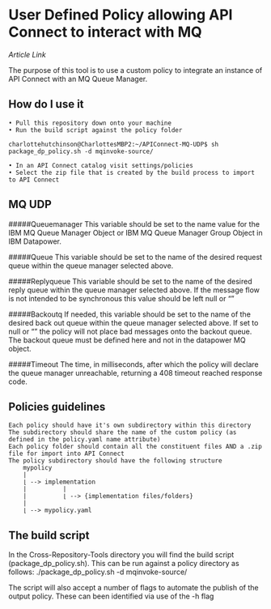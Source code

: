 # User Defined Policy allowing API Connect to interact with MQ

*Article Link*

The purpose of this tool is to use a custom policy to integrate an instance of API Connect with an MQ Queue Manager.

## How do I use it 

    • Pull this repository down onto your machine
    • Run the build script against the policy folder
    
    charlottehutchinson@CharlottesMBP2:~/APIConnect-MQ-UDP$ sh package_dp_policy.sh -d mqinvoke-source/
    
    • In an API Connect catalog visit settings/policies
    • Select the zip file that is created by the build process to import to API Connect 


## MQ UDP
#####Queuemanager 
This variable should be set to the name value for the IBM MQ Queue Manager Object or IBM MQ Queue Manager Group Object in IBM Datapower. 

#####Queue
This variable should be set to the name of the desired request queue within the queue manager selected above.

#####Replyqueue
This variable should be set to the name of the desired reply queue within the queue manager selected above. If the message flow is not intended to be synchronous this value should be left null or “”

#####Backoutq
If needed, this variable should be set to the name of the desired back out queue within the queue manager selected above. If set to null or “” the policy will not place bad messages onto the backout queue. The backout queue must be defined here and not in the datapower MQ object. 

#####Timeout
The time, in milliseconds, after which the policy will declare the queue manager unreachable, returning a 408 timeout reached response code.

## Policies guidelines

    Each policy should have it's own subdirectory within this directory
    The subdirectory should share the name of the custom policy (as defined in the policy.yaml name attribute)
    Each policy folder should contain all the constituent files AND a .zip file for import into API Connect
    The policy subdirectory should have the following structure
        mypolicy
        |
        ⌊ --> implementation
        |          |
        |          ⌊ --> {implementation files/folders}
        |
        ⌊ --> mypolicy.yaml

## The build script

In the Cross-Repository-Tools directory you will find the build script (package_dp_policy.sh). This can be run against a policy directory as follows: ./package_dp_policy.sh -d mqinvoke-source/

The script will also accept a number of flags to automate the publish of the output policy. These can been identified via use of the -h flag 
